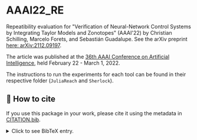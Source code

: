 # AAAI22_RE

Repeatibility evaluation for "Verification of Neural-Network Control Systems by Integrating Taylor Models and Zonotopes" (AAAI'22) by Christian Schilling, Marcelo Forets, and Sebastián Guadalupe. See the arXiv preprint [here: arXiv:2112.09197](https://arxiv.org/abs/2112.09197).

The article was published at the [36th AAAI Conference on Artificial Intelligence](https://aaai.org/Conferences/AAAI-22/), held February 22 - March 1, 2022.

The instructions to run the experiments for each tool can be found in their respective folder (`JuliaReach` and `Sherlock`).


## 📜 How to cite

If you use this package in your work, please cite it using the metadata in [CITATION.bib](https://github.com/JuliaReach/LazySets.jl/blob/master/CITATION.bib).

<details>
<summary>Click to see BibTeX entry. </summary>

```
@inproceedings{SchillingFG22,
  author    = {Christian Schilling and
               Marcelo Forets and
               Sebasti{\'{a}}n Guadalupe},
  title     = {Verification of Neural-Network Control Systems by Integrating {T}aylor
               Models and Zonotopes},
  booktitle = {{AAAI}},
  pages     = {8169--8177},
  publisher = {{AAAI} Press},
  year      = {2022},
  url       = {https://ojs.aaai.org/index.php/AAAI/article/view/20790},
  doi       = {10.1609/aaai.v36i7.20790}
}
```

</details>
